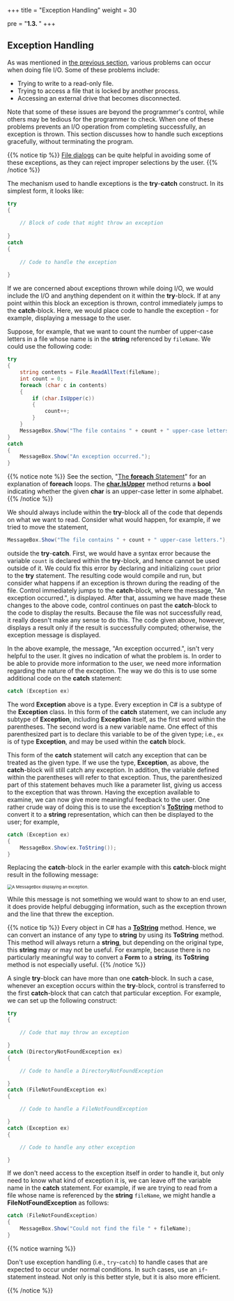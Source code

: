 +++
title = "Exception Handling"
weight = 30

pre = "<b>1.3. </b>"
+++

## Exception Handling

As was mentioned in [the previous
section](/io/simple-text-file), various
problems can occur when doing file I/O. Some of these problems include:

  - Trying to write to a read-only file.
  - Trying to access a file that is locked by another process.
  - Accessing an external drive that becomes disconnected.

Note that some of these issues are beyond the programmer's control,
while others may be tedious for the programmer to check. When one of these problems
prevents an I/O operation from completing successfully, an exception is
thrown. This section discusses how to handle such exceptions gracefully,
without terminating the program.

{{% notice tip %}}
[File dialogs](/io/dialogs/file-dialogs)
can be quite helpful in avoiding some of these exceptions, as they
can reject improper selections by the user. 
{{% /notice %}}

The mechanism used to handle exceptions is the **try**-**catch**
construct. In its simplest form, it looks like:
```C#
try
{
    
    // Block of code that might throw an exception
    
}
catch
{
    
    // Code to handle the exception
    
}
```
If we are concerned about exceptions thrown while doing I/O, we would
include the I/O and anything dependent on it within the **try**-block.
If at any point within this block an exception is thrown, control
immediately jumps to the **catch**-block. Here, we would place code to
handle the exception - for example, displaying a message to the user.

Suppose, for example, that we want to count the number of upper-case
letters in a file whose name is in the **string** referenced by
`fileName`. We could use the following code:
```C#
try
{
    string contents = File.ReadAllText(fileName);
    int count = 0;
    foreach (char c in contents)
    {
        if (char.IsUpper(c))
        {
            count++;
        }
    }
    MessageBox.Show("The file contains " + count + " upper-case letters.");
}
catch
{
    MessageBox.Show("An exception occurred.");
}
```

{{% notice note %}}
See the section, "[The **foreach**
Statement](/appendix/syntax/foreach)" for an
explanation of **foreach** loops. The
[**char.IsUpper**](https://learn.microsoft.com/en-us/dotnet/api/system.char.isupper?view=net-6.0#system-char-isupper(system-char))
method returns a **bool** indicating whether the given **char** is an
upper-case letter in some alphabet.
{{% /notice %}}

We should always include within the **try**-block all of the code that
depends on what we want to read. Consider what would happen, for
example, if we tried to move the statement,
```C#
MessageBox.Show("The file contains " + count + " upper-case letters.");
```
outside the **try**-**catch**. First, we would have a syntax error
because the variable `count` is declared within the **try**-block, and
hence cannot be used outside of it. We could fix this error by declaring
and initializing `count` prior to the **try** statement. The resulting
code would compile and run, but consider what happens if an exception is
thrown during the reading of the file. Control immediately jumps to the
**catch**-block, where the message, "An exception occurred.", is
displayed. After that, assuming we have made these changes to the above
code, control continues on past the **catch**-block to the code to
display the results. Because the file was not successfully read, it
really doesn't make any sense to do this. The code given above, however,
displays a result only if the result is successfully computed;
otherwise, the exception message is displayed.

In the above example, the message, "An exception occurred.", isn't very
helpful to the user. It gives no indication of what the problem is. In
order to be able to provide more information to the user, we need more
information regarding the nature of the exception. The way we do this is
to use some additional code on the **catch** statement:
```C#
catch (Exception ex)
```
The word **Exception** above is a type. Every exception in C\# is a
subtype of the **Exception** class. In this form of the **catch**
statement, we can include any subtype of **Exception**, including
**Exception** itself, as the first word within the parentheses. The
second word is a new variable name. One effect of this parenthesized
part is to declare this variable to be of the given type; i.e., `ex` is
of type **Exception**, and may be used within the **catch** block.

This form of the **catch** statement will catch any exception that can
be treated as the given type. If we use the type, **Exception**, as
above, the **catch**-block will still catch any exception. In addition,
the variable defined within the parentheses will refer to that
exception. Thus, the parenthesized part of this statement behaves much
like a parameter list, giving us access to the exception that was
thrown. Having the exception available to examine, we can now give more
meaningful feedback to the user. One rather crude way of doing this is
to use the exception's
[**ToString**](https://learn.microsoft.com/en-us/dotnet/api/system.object.tostring?view=net-6.0#system-object-tostring)
method to convert it to a **string**
representation, which can then be displayed to the user; for example,

```C#
catch (Exception ex)
{
    MessageBox.Show(ex.ToString());
}
```
Replacing the **catch**-block in the earler example with this
**catch**-block might result in the following message:

<img src="exception-in-messagebox.png" alt="A MessageBox displaying an exception." style="zoom:67%;" />

While this message is not something we would want to show to an end
user, it does provide helpful debugging information, such as the
exception thrown and the line that threw the exception.

{{% notice tip %}}
Every object in C# has a
[**ToString**](https://learn.microsoft.com/en-us/dotnet/api/system.object.tostring?view=net-6.0#system-object-tostring)
method. Hence, we can convert an instance of any type to **string** by
using its **ToString** method. This method will always return a
**string**, but depending on the original type, this **string** may or
may not be useful. For example, because there is no particularly meaningful way to
convert a **Form** to a **string**, its **ToString** method is not
especially useful.
{{% /notice %}}

A single **try**-block can have more than one **catch**-block. In such a
case, whenever an exception occurs within the **try**-block, control is
transferred to the first **catch**-block that can catch that particular
exception. For example, we can set up the following construct:
```C#
try
{

    // Code that may throw an exception

}
catch (DirectoryNotFoundException ex)
{

    // Code to handle a DirectoryNotFoundException

}
catch (FileNotFoundException ex)
{

    // Code to handle a FileNotFoundException

}
catch (Exception ex)
{

    // Code to handle any other exception

}
```
If we don't need access to the exception itself in order to handle it,
but only need to know what kind of exception it is, we can leave off the
variable name in the **catch** statement. For example, if we are trying
to read from a file whose name is referenced by the **string**
`fileName`, we might handle a **FileNotFoundException** as follows:
```C#
catch (FileNotFoundException)
{
    MessageBox.Show("Could not find the file " + fileName);
}
```

{{% notice warning %}}

Don't use exception handling (i.e., `try`-`catch`) to handle cases that are expected to occur under normal conditions. In such cases, use an `if`-statement instead. Not only is this better style, but it is also more efficient.

{{% /notice %}}